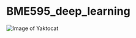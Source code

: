 # BME595_deep_learning
![Image of Yaktocat](https://github.com/Aayush-Ankit/BME_595_deep_learning/tree/master/HW01/lua.png)
